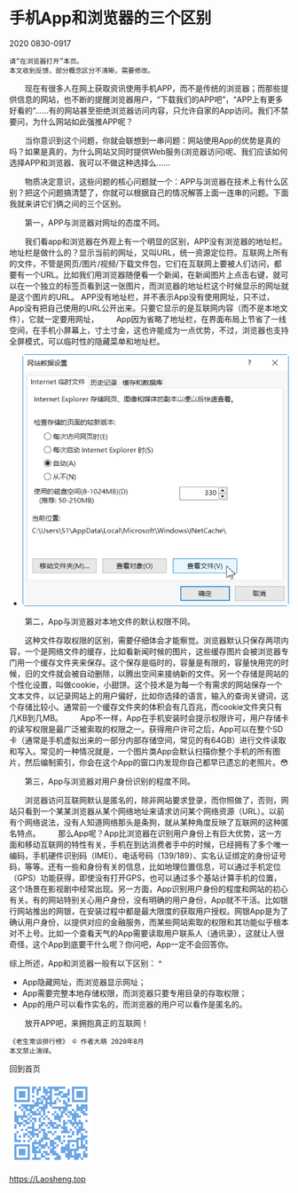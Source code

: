 手机App和浏览器的三个区别
==========================
2020 0830-0917

	请“在浏览器打开”本页。
	本文收到反馈，部分概念区分不清晰，需要修改。
	
　　现在有很多人在网上获取资讯使用手机APP，而不是传统的浏览器；而那些提供信息的网站，也不断的提醒浏览器用户，“下载我们的APP吧”，“APP上有更多好看的”……有的网站甚至拒绝浏览器访问内容，只允许自家的App访问。我们不禁要问，为什么网站如此强推APP呢？

　　当你意识到这个问题，你就会联想到一串问题：网站使用App的优势是真的吗？如果是真的，为什么网站又同时提供Web服务(浏览器访问)呢、我们应该如何选择APP和浏览器、我可以不做这种选择么……

　　物质决定意识，这些问题的核心问题就一个：APP与浏览器在技术上有什么区别？把这个问题搞清楚了，你就可以根据自己的情况解答上面一连串的问题。下面我就来讲它们俩之间的三个区别。

　　第一，APP与浏览器对网址的态度不同。

　　我们看app和浏览器在外观上有一个明显的区别，APP没有浏览器的地址栏。 地址栏是做什么的？显示当前的网址，又叫URL，统一资源定位符。互联网上所有的文件，不管是网页/图片/视频/下载文件包，它们在互联网上要被人们访问，都要有一个URL。比如我们用浏览器随便看一个新闻，在新闻图片上点击右键，就可以在一个独立的标签页看到这一张图片，而浏览器的地址栏这个时候显示的网址就是这个图片的URL。 APP没有地址栏，并不表示App没有使用网址，只不过，App没有把自己使用的URL公开出来。只要它显示的是互联网内容（而不是本地文件），它就一定要用网址，
　　App因为省略了地址栏，在界面布局上节省了一线空间，在手机小屏幕上，寸土寸金，这也许能成为一点优势，不过，浏览器也支持全屏模式，可以临时性的隐藏菜单和地址栏。

+ <img title="IE浏览器存储数据设置图" src="./App-Browser-Option-Data-8.png" />

　　第二，App与浏览器对本地文件的默认权限不同。

　　这种文件存取权限的区别，需要仔细体会才能察觉。浏览器默认只保存两项内容，一个是网络文件的缓存，比如看新闻时候的图片，这些缓存图片会被浏览器专门用一个缓存文件夹来保存。这个保存是临时的，容量是有限的，容量快用完的时候，旧的文件就会被自动删除，以腾出空间来接纳新的文件。另一个存储是网站的个性化设置，叫做cookie，小甜饼。这个技术是为每一个有需求的网站保存一个文本文件，以记录网站上的用户偏好，比如你选择的语言，输入的查询关键词，这个存储比较小。通常前一个缓存文件夹的体积会有几百兆，而cookie文件夹只有几KB到几MB。
　　App不一样，App在手机安装时会提示权限许可，用户存储卡的读写权限是最广泛被索取的权限之一。获得用户许可之后，App可以在整个SD卡（通常是手机虚拟出来的一部分内部存储空间，常见的有64GB）进行文件读取和写入。常见的一种情况就是，一个图片类App会默认扫描你整个手机的所有图片，然后编制索引，你会在这个App的窗口内发现你自己都早已遗忘的老照片。😳


　　第三，App与浏览器对用户身份识别的程度不同。

　　浏览器访问互联网默认是匿名的，除非网站要求登录，而你照做了，否则，网站只看到一个某某浏览器从某个网络地址来请求访问某个网络资源（URL）。以前有个网络说法，没有人知道网络那头是条狗，就从某种角度反映了互联网的这种匿名特点。
　　那么App呢？App比浏览器在识别用户身份上有巨大优势，这一方面和移动互联网的特性有关，手机在到达消费者手中的时候，已经拥有了多个唯一编码，手机硬件识别码（IMEI）、电话号码（139/189）、实名认证绑定的身份证号码，等等。还有一些和身份有关的信息，比如地理位置信息，可以通过手机定位（GPS）功能获得，即使没有打开GPS，也可以通过多个基站计算手机的位置，这个场景在影视剧中经常出现。另一方面，App识别用户身份的程度和网站的初心有关。有的网站特别关心用户身份，没有明确的用户身份，App就不干活。比如银行网站推出的网银，在安装过程中都是最大限度的获取用户授权。网银App是为了确认用户身份，以提供对应的金融服务，而某些网站索取的权限和其功能似乎根本对不上号。比如一个查看天气的App需要读取用户联系人（通讯录），这就让人很奇怪，这个App到底要干什么呢？你问吧，App一定不会回答你。


综上所述，App和浏览器一般有以下区别：
 ^
 * App隐藏网址，而浏览器显示网址；
 * App需要完整本地存储权限，而浏览器只要专用目录的存取权限；
 * App的用户可以看作实名的，而浏览器的用户可以看作是匿名的。



　　放开APP吧，来拥抱真正的互联网！

	《老生常谈排行榜》 © 作者大萌 2020年8月
	本文禁止演绎。

回到首页

<a href=".." title="返回老生常谈首页"><img src="../indexQR-Blue.png" /></a>

https://Laosheng.top
